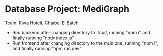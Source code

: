 # Database Project: MediGraph

Team: Riwa Hoteit, Charbel El Bateh

- Run backend after changing directory to ./api/, running "npm i" and finally running "node index.js"
- Run frontend after changing directory to the main one, running "npm i", and finally running "npm run dev"
